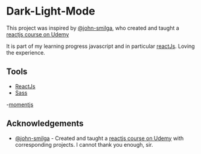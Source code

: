 # Dark-Light-Mode

This project was inspired by [@john-smilga](https://github.com/john-smilga), who created and  taught a [reactjs course on Udemy](https://www.udemy.com/course/react-tutorial-and-projects-course)

It is part of my learning progress javascript and in particular [reactJs](https://reactjs.org/). Loving the experience.

## Tools

- [ReactJs](https://reactjs.org/)
- [Sass](https://sass-lang.com/)

-[momentjs](https://momentjs.com/)

## Acknowledgements

- [@john-smilga](https://github.com/john-smilga) - Created and taught a [reactjs course on Udemy](https://www.udemy.com/course/react-tutorial-and-projects-course) with corresponding projects. I cannot thank you enough, sir.
